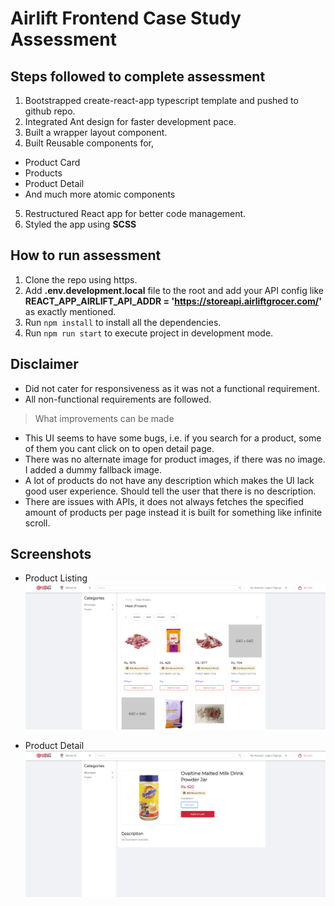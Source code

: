 # Airlift Frontend Case Study Assessment

## Steps followed to complete assessment

1. Bootstrapped create-react-app typescript template and pushed to github repo.
2. Integrated Ant design for faster development pace.
3. Built a wrapper layout component.
4. Built Reusable components for,

- Product Card
- Products
- Product Detail
- And much more atomic components

5. Restructured React app for better code management.
6. Styled the app using **SCSS**

## How to run assessment

1. Clone the repo using https.
2. Add **.env.development.local** file to the root and add your API config like **REACT_APP_AIRLIFT_API_ADDR = 'https://storeapi.airliftgrocer.com/'** as exactly mentioned.
3. Run `npm install` to install all the dependencies.
4. Run `npm run start` to execute project in development mode.

## Disclaimer

- Did not cater for responsiveness as it was not a functional requirement.
- All non-functional requirements are followed.

> What improvements can be made

- This UI seems to have some bugs, i.e. if you search for a product, some of them you cant click on to open detail page.
- There was no alternate image for product images, if there was no image. I added a dummy fallback image.
- A lot of products do not have any description which makes the UI lack good user experience. Should tell the user that there is no description.
- There are issues with APIs, it does not always fetches the specified amount of products per page instead it is built for something like infinite scroll.

## Screenshots

- Product Listing
  ![Template Skeleton](./src/assets/ProductListing.png)

- Product Detail
  ![Template Skeleton](./src/assets/ProductDetail.png)
